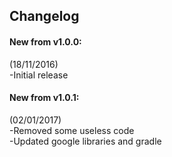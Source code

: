 Changelog
------
#### New from v1.0.0: <br />
(18/11/2016) <br />
-Initial release <br />

#### New from v1.0.1: <br />
(02/01/2017) <br />
-Removed some useless code <br />
-Updated google libraries and gradle <br />